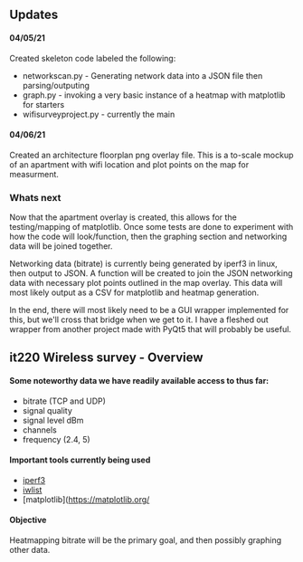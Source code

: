 ## Updates

#### 04/05/21
Created skeleton code labeled the following:

* networkscan.py - Generating network data into a JSON file then parsing/outputing 
* graph.py - invoking a very basic instance of a heatmap with matplotlib for starters
* wifisurveyproject.py - currently the main

#### 04/06/21
Created an architecture floorplan png overlay file. This is a to-scale mockup of an apartment
with wifi location and plot points on the map for measurment. 

### Whats next
Now that the apartment overlay is created, this allows for the testing/mapping of matplotlib. 
Once some tests are done to experiment with how the code will look/function, then the graphing
section and networking data will be joined together.

Networking data (bitrate) is currently being generated by iperf3 in linux, then output to JSON. 
A function will be created to join the JSON networking data with necessary plot points outlined 
in the map overlay. This data will most likely output as a CSV for matplotlib and heatmap 
generation.

In the end, there will most likely need to be a GUI wrapper implemented for this, but we'll cross
that bridge when we get to it. I have a fleshed out wrapper from another project made with PyQt5
that will probably be useful. 


## it220 Wireless survey - Overview

#### Some noteworthy data we have readily available access to thus far:

* bitrate (TCP and UDP)
* signal quality
* signal level dBm
* channels
* frequency (2.4, 5) 

#### Important tools currently being used

* [iperf3](https://iperf.fr)
* [iwlist](https://www.systutorials.com/docs/linux/man/8-iwlist/)
* [matplotlib](https://matplotlib.org/

#### Objective
Heatmapping bitrate will be the primary goal, and then possibly graphing other data.


